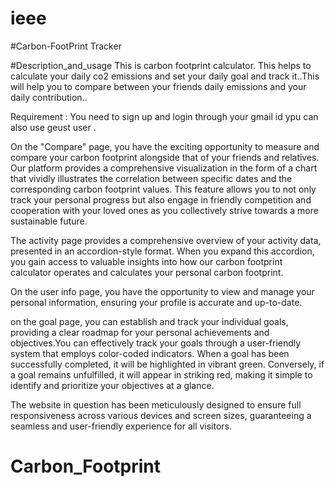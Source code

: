 # ieee
#Carbon-FootPrint Tracker



#Description_and_usage
This is carbon footprint calculator. 
This helps to calculate your daily co2 emissions and set your daily goal and track it..This will help you to compare between your friends daily emissions and your daily contribution..
 
Requirement : You need to sign up and login through your gmail id  ypu can also use geust user  . 

On the "Compare" page, you have the exciting opportunity to measure and compare your carbon footprint alongside that of your friends and relatives. Our platform provides a comprehensive visualization in the form of a chart that vividly illustrates the correlation between specific dates and the corresponding carbon footprint values. This feature allows you to not only track your personal progress but also engage in friendly competition and cooperation with your loved ones as you collectively strive towards a more sustainable future.

The activity page provides a comprehensive overview of your activity data, presented in an accordion-style format. When you expand this accordion, you gain access to valuable insights into how our carbon footprint calculator operates and calculates your personal carbon footprint.

On the user info page, you have the opportunity to view and manage your personal information, ensuring your profile is accurate and up-to-date.

on the goal page, you can establish and track your individual goals, providing a clear roadmap for your personal achievements and objectives.You can effectively track your goals through a user-friendly system that employs color-coded indicators. When a goal has been successfully completed, it will be highlighted in vibrant green. Conversely, if a goal remains unfulfilled, it will appear in striking red, making it simple to identify and prioritize your objectives at a glance.


The website in question has been meticulously designed to ensure full responsiveness across various devices and screen sizes, guaranteeing a seamless and user-friendly experience for all visitors.

# Carbon_Footprint
